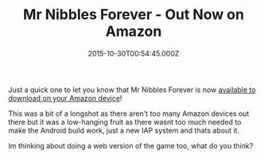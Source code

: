 ﻿---
coverImage: /posts/mr-nibbles-forever-out-now-on-amazon/cover.jpg
date: '2015-10-30T00:54:45.000Z'
tags:
  - amazon
  - game
  - mobile
  - nibbles
  - release
title: Mr Nibbles Forever - Out Now on Amazon
oldUrl: /mr-nibbles-forever/mr-nibbles-forever-out-now-on-amazon
---

Just a quick one to let you know that Mr Nibbles Forever is now [available to download on your Amazon device](https://www.amazon.com/Epic-Shrimp-Mr-Nibbles-Forever/dp/B016UN4K0G/ref=sr_1_1?s=mobile-apps&ie=UTF8&qid=1446166028&sr=1-1&keywords=mr+nibbles+forever)!

<!-- more -->

This was a bit of a longshot as there aren't too many Amazon devices out there but it was a low-hanging fruit as there wasnt too much needed to make the Android build work, just a new IAP system and thats about it.

Im thinking about doing a web version of the game too, what do you think?
